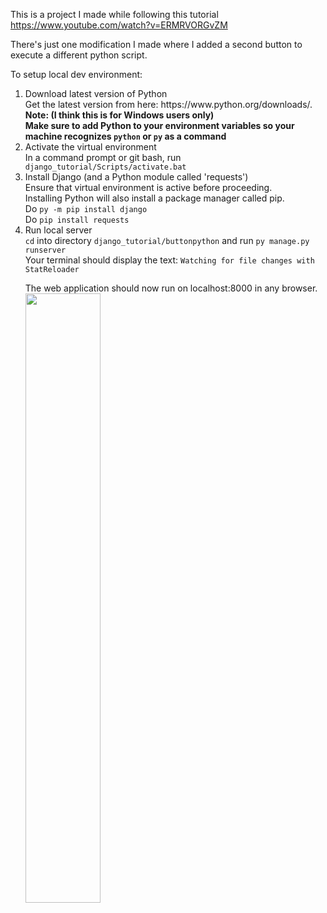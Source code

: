 This is a project I made while following this tutorial
https://www.youtube.com/watch?v=ERMRVORGvZM

There's just one modification I made where I added a second button to execute a different python script. 

To setup local dev environment:
<ol>
  <li>Download latest version of Python</li>
  Get the latest version from here: https://www.python.org/downloads/. <br>
  <b>Note: (I think this is for Windows users only) <br>
  Make sure to add Python to your environment variables so your machine recognizes <code>python</code> or <code>py</code> as a command</b>
  
  <li>Activate the virtual environment</li>
  In a command prompt or git bash, run <code> django_tutorial/Scripts/activate.bat </code>
  
  <li>Install Django (and a Python module called 'requests')</li>
  Ensure that virtual environment is active before proceeding. <br>
  Installing Python will also install a package manager called pip. <br>
  Do <code>py -m pip install django</code> <br>
  Do <code>pip install requests</code> <br>
  
  <li>Run local server</li>
  <code>cd</code> into directory <code>django_tutorial/buttonpython</code> and run <code>py manage.py runserver</code> <br>
  Your terminal should display the text: <code>Watching for file changes with StatReloader</code> <br>
  
  The web application should now run on localhost:8000 in any browser.
  <img src="https://user-images.githubusercontent.com/67928223/131170174-ef370fe3-a327-4eb9-b476-4e85fc147b55.png" width=50%>
</ol>
